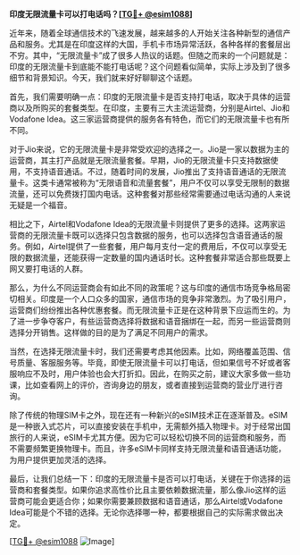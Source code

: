 **印度无限流量卡可以打电话吗？[[TG💪+ @esim1088](https://t.me/s/esim1088)]**

近年来，随着全球通信技术的飞速发展，越来越多的人开始关注各种新型的通信产品和服务。尤其是在印度这样的大国，手机卡市场异常活跃，各种各样的套餐层出不穷。其中，“无限流量卡”成了很多人热议的话题。但随之而来的一个问题就是：印度的无限流量卡到底能不能打电话呢？这个问题看似简单，实际上涉及到了很多细节和背景知识。今天，我们就来好好聊聊这个话题。

首先，我们需要明确一点：印度的无限流量卡是否支持打电话，取决于具体的运营商以及所购买的套餐类型。在印度，主要有三大主流运营商，分别是Airtel、Jio和Vodafone Idea。这三家运营商提供的服务各有特色，而它们的无限流量卡也有所不同。

对于Jio来说，它的无限流量卡是非常受欢迎的选择之一。Jio是一家以数据为主的运营商，其主打产品就是无限流量套餐。早期，Jio的无限流量卡只支持数据使用，不支持语音通话。不过，随着时间的发展，Jio推出了支持语音通话的无限流量卡。这类卡通常被称为“无限语音和流量套餐”，用户不仅可以享受无限制的数据流量，还可以免费拨打国内电话。这种套餐对那些经常需要通过电话沟通的人来说无疑是一个福音。

相比之下，Airtel和Vodafone Idea的无限流量卡则提供了更多的选择。这两家运营商的无限流量卡既可以选择只包含数据的服务，也可以选择包含语音通话的服务。例如，Airtel提供了一些套餐，用户每月支付一定的费用后，不仅可以享受无限的数据流量，还能获得一定数量的国内通话时长。这种套餐非常适合那些既要上网又要打电话的人群。

那么，为什么不同运营商会有如此不同的政策呢？这与印度的通信市场竞争格局密切相关。印度是一个人口众多的国家，通信市场的竞争非常激烈。为了吸引用户，运营商们纷纷推出各种优惠套餐。而无限流量卡正是在这种背景下应运而生的。为了进一步争夺客户，有些运营商选择将数据和语音捆绑在一起，而另一些运营商则选择分开销售。这样做的目的是为了满足不同用户的需求。

当然，在选择无限流量卡时，我们还需要考虑其他因素。比如，网络覆盖范围、信号质量、客服服务等。毕竟，即使无限流量卡可以打电话，但如果信号不好或者客服响应不及时，用户体验也会大打折扣。因此，在购买之前，建议大家多做一些功课，比如查看网上的评价，咨询身边的朋友，或者直接到运营商的营业厅进行咨询。

除了传统的物理SIM卡之外，现在还有一种新兴的eSIM技术正在逐渐普及。eSIM是一种嵌入式芯片，可以直接安装在手机中，无需额外插入物理卡。对于经常出国旅行的人来说，eSIM卡尤其方便。因为它可以轻松切换不同的运营商和服务，而不需要频繁更换物理卡。而且，许多eSIM卡同样支持无限流量和语音通话功能，为用户提供更加灵活的选择。

最后，让我们总结一下：印度的无限流量卡是否可以打电话，关键在于你选择的运营商和套餐类型。如果你追求高性价比且主要依赖数据流量，那么像Jio这样的运营商可能会更适合你；如果你需要兼顾数据和语音通话，那么Airtel或Vodafone Idea可能是个不错的选择。无论你选择哪一种，都要根据自己的实际需求做出决定。

[[TG💪+ @esim1088](https://t.me/s/esim1088) ![Image](https://i.postimg.cc/4NQfJmqS/Snipaste-2025-05-13-00-14-12.png)]